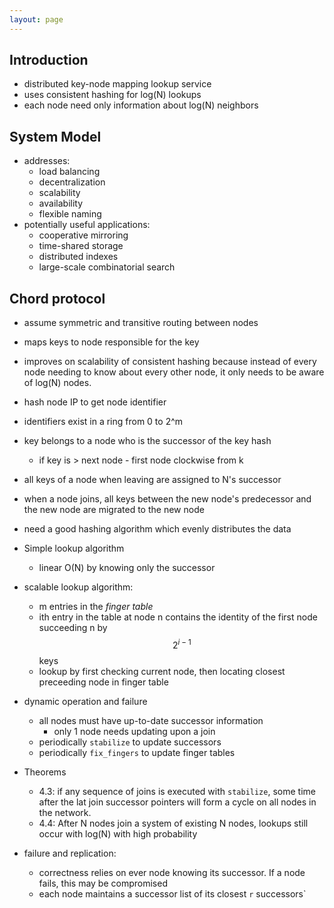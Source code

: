 ```yaml
---
layout: page
---
```


## Introduction

- distributed key-node mapping lookup service
- uses consistent hashing for log(N) lookups
- each node need only information about log(N) neighbors

## System Model

- addresses:
    - load balancing
    - decentralization
    - scalability
    - availability
    - flexible naming
- potentially useful applications:
    - cooperative mirroring
    - time-shared storage
    - distributed indexes
    - large-scale combinatorial search

## Chord protocol

- assume symmetric and transitive routing between nodes
- maps keys to node responsible for the key
- improves on scalability of consistent hashing because instead of every node
  needing to know about every other node, it only needs to be aware of log(N)
  nodes.
- hash node IP to get node identifier
- identifiers exist in a ring from 0 to 2^m
- key belongs to a node who is the successor of the key hash
    - if key is > next node - first node clockwise from k
- all keys of a node when leaving are assigned to N's successor
- when a node joins, all keys between the new node's predecessor and the new
  node are migrated to the new node
- need a good hashing algorithm which evenly distributes the data
- Simple lookup algorithm
    - linear O(N) by knowing only the successor
- scalable lookup algorithm:
    - m entries in the _finger table_
    - ith entry in the table at node n contains the identity of the first node succeeding n by $$2^{i-1}$$ keys
    - lookup by first checking current node, then locating closest preceeding node in finger table
- dynamic operation and failure
    - all nodes must have up-to-date successor information
        - only 1 node needs updating upon a join
    - periodically `stabilize` to update successors
    - periodically `fix_fingers` to update finger tables

- Theorems
    - 4.3: if any sequence of joins is executed with `stabilize`, some time
      after the lat join successor pointers will form a cycle on all nodes in
      the network.
    - 4.4: After N nodes join a system of existing N nodes, lookups still occur
      with log(N) with high probability

- failure and replication:
    - correctness relies on ever node knowing its successor. If a node fails,
      this may be compromised
    - each node maintains a successor list of its closest `r` successors`


